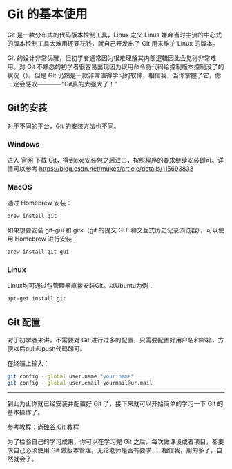 # Git 的基本使用

Git 是一款分布式的代码版本控制工具，Linux 之父 Linus 嫌弃当时主流的中心式的版本控制工具太难用还要花钱，就自己开发出了 Git 用来维护 Linux 的版本。

Git 的设计非常优雅，但初学者通常因为很难理解其内部逻辑因此会觉得非常难用。对 Git 不熟悉的初学者很容易出现因为误用命令将代码给控制版本控制没了的状况（）。但是 Git 仍然是一款非常值得学习的软件，相信我，当你掌握了它，你一定会感叹————“Git真的太强大了！”

## Git的安装

对于不同的平台，Git 的安装方法也不同。

### Windows

进入 [官网](https://git-scm.com/downloads/win) 下载 Git，得到exe安装包之后双击，按照程序的要求继续安装即可。详情可以参考 https://blog.csdn.net/mukes/article/details/115693833

### MacOS

通过 Homebrew 安装：

~~~bash
brew install git
~~~

如果想要安装 git-gui 和 gitk（git 的提交 GUI 和交互式历史记录浏览器），可以使用 Homebrew 进行安装：

~~~bash
brew install git-gui
~~~

### Linux

Linux均可通过包管理器直接安装Git。以Ubuntu为例：

~~~bash
apt-get install git
~~~

## Git 配置

对于初学者来讲，不需要对 Git 进行过多的配置，只需要配置好用户名和邮箱，方便以后pull和push代码即可。

在终端上输入：

~~~bash
git config --global user.name "your name"
git config --global user.email yourmail@ur.mail
~~~

---

到此为止你就已经安装并配置好 Git 了，接下来就可以开始简单的学习一下 Git 的基本操作了。

参考教程：[尚硅谷 Git 教程](https://www.bilibili.com/video/BV1vy4y1s7k6)

为了检验自己的学习成果，你可以在学习完 Git 之后，每次做课设或者项目，都要求自己必须使用 Git 做版本管理，无论老师是否有要求……相信我，用的多了，自然就会了。